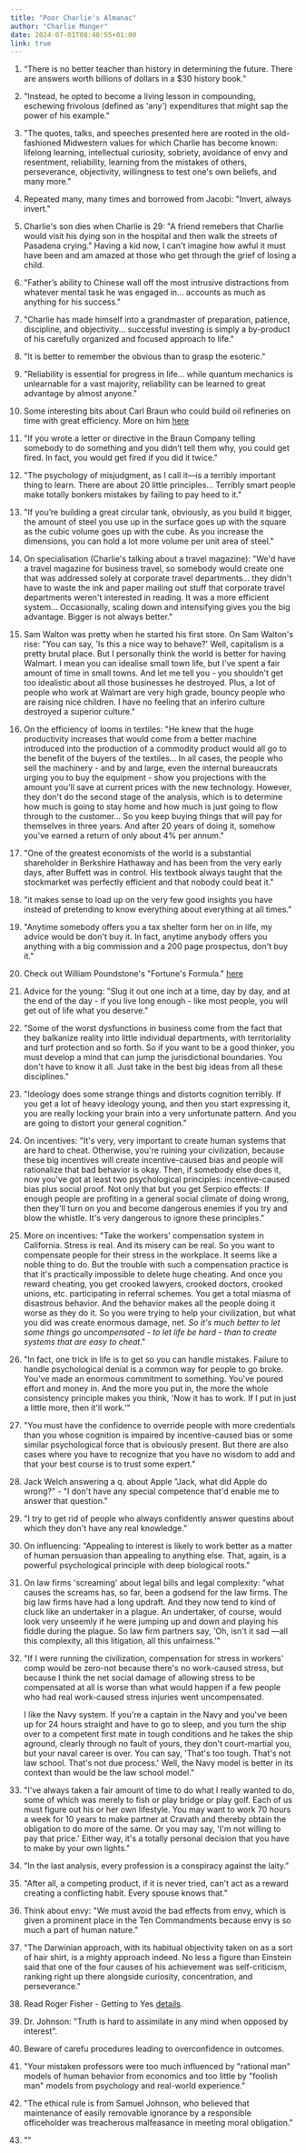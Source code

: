 ```yaml
---
title: "Poor Charlie's Almanac"
author: "Charlie Munger"
date: 2024-07-01T08:40:55+01:00
link: true
---
```


1. “There is no better teacher than history in determining the future. There are answers worth billions of dollars in a $30 history book."

2. "Instead, he opted to become a living lesson in compounding, eschewing frivolous (defined as 'any') expenditures that might sap the power of his example."

3. "The quotes, talks, and speeches presented here are rooted in the old-fashioned Midwestern values for which Charlie has become known: lifelong learning, intellectual curiosity, sobriety, avoidance of envy and resentment, reliability, learning from the mistakes of others, perseverance, objectivity, willingness to test one's own beliefs, and many more."

4. Repeated many, many times and borrowed from Jacobi: "Invert, always invert."

5. Charlie's son dies when Charlie is 29: "A friend remebers that Charlie would visit his dying son in the hospital and then walk the streets of Pasadena crying." Having a kid now, I can't imagine how awful it must have been and am amazed at those who get through the grief of losing a child.

6. "Father’s ability to Chinese wall off the most intrusive distractions from whatever mental task he was engaged in... accounts as much as anything for his success."

7. "Charlie has made himself into a grandmaster of preparation, patience, discipline, and objectivity... successful investing is simply a by-product of his carefully organized and focused approach to life."

8. "It is better to remember the obvious than to grasp the esoteric."

9. "Reliability is essential for progress in life... while quantum mechanics is unlearnable for a vast majority, reliability can be learned to great advantage by almost anyone."

10. Some interesting bits about Carl Braun who could build oil refineries on time with great efficiency. More on him [here](https://www.legalevolution.org/wp-content/uploads/sites/262/2018/07/Braun-Management-and-Leadership.pdf)

11. "If you wrote a letter or directive in the Braun Company telling somebody to do something and you didn’t tell them why, you could get fired. In fact, you would get fired if you did it twice."

12. "The psychology of misjudgment, as I call it—is a terribly important thing to learn. There are about 20 little principles... Terribly smart people make totally bonkers mistakes by failing to pay heed to it."

13. "If you’re building a great circular tank, obviously, as you build it bigger, the amount of steel you use up in the surface goes up with the square as the cubic volume goes up with the cube. As you increase the dimensions, you can hold a lot more volume per unit area of steel."

14. On specialisation (Charlie's talking about a travel magazine): "We'd have a travel magazine for business travel, so somebody would create one that was addressed solely at corporate travel departments... they didn't have to waste the ink and paper mailing out stuff that corporate travel departments weren't interested in reading. It was a more efficient system... Occasionally, scaling down and intensifying gives you the big advantage. Bigger is not always better."

15. Sam Walton was pretty when he started his first store. On Sam Walton's rise: "You can say, 'Is this a nice way to behave?' Well, capitalism is a pretty brutal place. But I personally think the world is better for having Walmart. I mean you can idealise small town life, but I've spent a fair amount of time in small towns. And let me tell you - you shouldn't get too idealistic about all those businesses he destroyed. Plus, a lot of people who work at Walmart are very high grade, bouncy people who are raising nice children. I have no feeling that an inferiro culture destroyed a superior culture."

16. On the efficiency of looms in textiles: "He knew that the huge productivity increases that would come from a better machine introduced into the production of a commodity product would all go to the benefit of the buyers of the textiles... In all cases, the people who sell the machinery - and by and large, even the internal bureaucrats urging you to buy the equipment - show you projections with the amount you'll save at current prices with the new technology. However, they don't do the second stage of the analysis, which is to determine how much is going to stay home and how much is just going to flow through to the customer... So you keep buying things that will pay for themselves in three years. And after 20 years of doing it, somehow you've earned a return of only about 4% per annum."

17. "One of the greatest economists of the world is a substantial shareholder in Berkshire Hathaway and has been from the very early days, after Buffett was in control. His textbook always taught that the stockmarket was perfectly efficient and that nobody could beat it."

18. "it makes sense to load up on the very few good insights you have instead of pretending to know everything about everything at all times."

19. "Anytime somebody offers you a tax shelter form her on in life, my advice would be don't buy it. In fact, anytime anybody offers you anything with a big commission and a 200 page prospectus, don't buy it."

20. Check out William Poundstone's "Fortune's Formula." [here](https://www.economist.com/media/globalexecutive/fortunes_formula_e.pdf)

21. Advice for the young: "Slug it out one inch at a time, day by day, and at the end of the day - if you live long enough - like most people, you will get out of life what you deserve."

22. "Some of the worst dysfunctions in business come from the fact that they balkanize reality into little individual departments, with territoriality and turf protection and so forth. So if you want to be a good thinker, you must develop a mind that can jump the jurisdictional boundaries. You don't have to know it all. Just take in the best big ideas from all these disciplines."

23. "Ideology does some strange things and distorts cognition terribly. If you get a lot of heavy ideology young, and then you start expressing it, you are really locking your brain into a very unfortunate pattern. And you are going to distort your general cognition."

24. On incentives: "It's very, very important to create human systems that are hard to cheat. Otherwise, you're ruining your civilization, because these big incentives will create incentive-caused bias and people will rationalize that bad behavior is okay. Then, if somebody else does it, now you've got at least two psychological principles: incentive-caused bias plus social proof. Not only that but you get Serpico effects: If enough people are profiting in a general social climate of doing wrong, then they'll turn on you and become dangerous enemies if you try and blow the whistle. It's very dangerous to ignore these principles."

25. More on incentives: "Take the workers' compensation system in California. Stress is real. And its misery can be real. So you want to compensate people for their stress in the workplace. It seems like a noble thing to do. But the trouble with such a compensation practice is that it's practically impossible to delete huge cheating. And once you reward cheating, you get crooked lawyers, crooked doctors, crooked unions, etc. participating in referral schemes. You get a total miasma of disastrous behavior. And the behavior makes all the people doing it worse as they do it. So you were trying to help your civilization, but what you did was create enormous damage, net. _So it's much better to let some things go uncompensated - to let life be hard - than to create systems that are easy to cheat_."

26. "In fact, one trick in life is to get so you can handle mistakes. Failure to handle psychological denial is a common way for people to go broke. You've made an enormous commitment to something. You've poured effort and money in. And the more you put in, the more the whole consistency principle makes you think, 'Now it has to work. If I put in just a little more, then it'll work.'"

27. "You must have the confidence to override people with more credentials than you whose cognition is impaired by incentive-caused bias or some similar psychological force that is obviously present. But there are also cases where you have to recognize that you have no wisdom to add and that your best course is to trust some expert."

28. Jack Welch answering a q. about Apple "Jack, what did Apple do wrong?" - "I don't have any special competence that'd enable me to answer that question."

29. "I try to get rid of people who always confidently answer questins about which they don't have any real knowledge."

30. On influencing: "Appealing to interest is likely to work better as a matter of human persuasion than appealing to anything else. That, again, is a powerful psychological principle with deep biological roots."

31. On law firms 'screaming' about legal bills and legal complexity: "what causes the screams has, so far, been a godsend for the law firms. The big law firms have had a long updraft. And they now tend to kind of cluck like an undertaker in a plague. An undertaker, of course, would look very unseemly if he were jumping up and down and playing his fiddle during the plague. So law firm partners say, 'Oh, isn't it sad —all this complexity, all this litigation, all this unfairness.'"

32. "If I were running the civilization, compensation for stress in workers' comp would be zero-not because there's no work-caused stress, but because I think the net social damage of allowing stress to be compensated at all is worse than what would happen if a few people who had real work-caused stress injuries went uncompensated.

    I like the Navy system. If you're a captain in the Navy and you've been up for 24 hours straight and have to go to sleep, and you turn the ship over to a competent first mate in tough conditions and he takes the ship aground, clearly through no fault of yours, they don't court-martial you, but your naval career is over. You can say, 'That's too tough. That's not law school. That's not due process.' Well, the Navy model is better in its context than would be the law school model."

33. "I've always taken a fair amount of time to do what I really wanted to do, some of which was merely to fish or play bridge or play golf. Each of us must figure out his or her own lifestyle. You may want to work 70 hours a week for 10 years to make partner at Cravath and thereby obtain the obligation to do more of the same. Or you may say, 'I'm not willing to pay that price.' Either way, it's a totally personal decision that you have to make by your own lights."

34. "In the last analysis, every profession is a conspiracy against the laity."

35. "After all, a competing product, if it is never tried, can't act as a reward creating a conflicting habit. Every spouse knows that."

36. Think about envy: "We must avoid the bad effects from envy, which is given a prominent place in the Ten Commandments because envy is so much a part of human nature."

37. "The Darwinian approach, with its habitual objectivity taken on as a sort of hair shirt, is a mighty approach indeed. No less a figure than Einstein said that one of the four causes of his achievement was self-criticism, ranking right up there alongside curiosity, concentration, and perseverance."

38. Read Roger Fisher - Getting to Yes [details](https://en.wikipedia.org/wiki/Getting_to_Yes).

39. Dr. Johnson: "Truth is hard to assimilate in any mind when opposed by interest".

40. Beware of carefu procedures leading to overconfidence in outcomes.

41. "Your mistaken professors were too much influenced by "rational man" models of human behavior from economics and too little by "foolish man" models from psychology and real-world experience."

42. "The ethical rule is from Samuel Johnson, who believed that maintenance of easily removable ignorance by a responsible officeholder was treacherous malfeasance in meeting moral obligation."

43. ""

